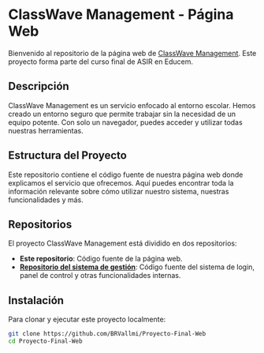 
# ClassWave Management - Página Web

Bienvenido al repositorio de la página web de [ClassWave Management](https://classwave.aquero.es). Este proyecto forma parte del curso final de ASIR en Educem.

## Descripción

ClassWave Management es un servicio enfocado al entorno escolar. Hemos creado un entorno seguro que permite trabajar sin la necesidad de un equipo potente. Con solo un navegador, puedes acceder y utilizar todas nuestras herramientas.

## Estructura del Proyecto

Este repositorio contiene el código fuente de nuestra página web donde explicamos el servicio que ofrecemos. Aquí puedes encontrar toda la información relevante sobre cómo utilizar nuestro sistema, nuestras funcionalidades y más.

## Repositorios

El proyecto ClassWave Management está dividido en dos repositorios:
- **Este repositorio**: Código fuente de la página web.
- [**Repositorio del sistema de gestión**](https://github.com/BRVallmi/Proyecto-Final-Servicio): Código fuente del sistema de login, panel de control y otras funcionalidades internas.

## Instalación

Para clonar y ejecutar este proyecto localmente:

```bash
git clone https://github.com/BRVallmi/Proyecto-Final-Web
cd Proyecto-Final-Web
